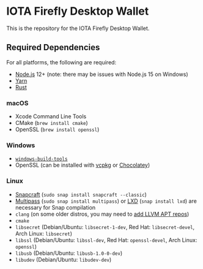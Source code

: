 # IOTA Firefly Desktop Wallet

This is the repository for the IOTA Firefly Desktop Wallet. 

## Required Dependencies
For all platforms, the following are required:

* [Node.js](https://nodejs.org/en/) 12+ (note: there may be issues with Node.js 15 on Windows)
* [Yarn](https://classic.yarnpkg.com/en/docs/install)
* [Rust](https://www.rust-lang.org/tools/install)

### macOS
* Xcode Command Line Tools
* CMake (`brew install cmake`)
* OpenSSL (`brew install openssl`)

### Windows
* [`windows-build-tools`](https://www.npmjs.com/package/windows-build-tools)
* OpenSSL (can be installed with [vcpkg](https://github.com/microsoft/vcpkg) or [Chocolatey](https://chocolatey.org/packages/openssl))

### Linux
* [Snapcraft](https://snapcraft.io/) (`sudo snap install snapcraft --classic`)
* [Multipass](https://multipass.run/) (`sudo snap install multipass`) or [LXD](https://linuxcontainers.org/lxd/introduction/) (`snap install lxd`) are necessary for Snap compilation
* `clang` (on some older distros, you may need to [add LLVM APT repos](https://apt.llvm.org/))
* `cmake`
* `libsecret` (Debian/Ubuntu: `libsecret-1-dev`, Red Hat: `libsecret-devel`, Arch Linux: `libsecret`)
* `libssl` (Debian/Ubuntu: `libssl-dev`, Red Hat: `openssl-devel`, Arch Linux: `openssl`)
* `libusb` (Debian/Ubuntu: `libusb-1.0-0-dev`)
* `libudev` (Debian/Ubuntu: `libudev-dev`)
